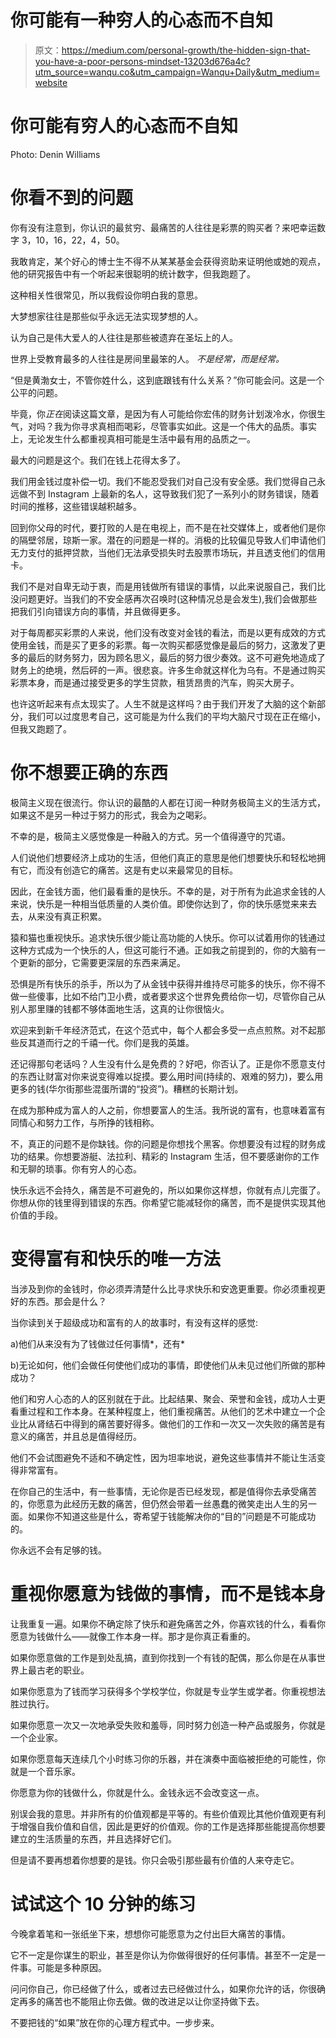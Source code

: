 # 你可能有一种穷人的心态而不自知

> 原文：<https://medium.com/personal-growth/the-hidden-sign-that-you-have-a-poor-persons-mindset-13203d676a4c?utm_source=wanqu.co&utm_campaign=Wanqu+Daily&utm_medium=website>

# 你可能有穷人的心态而不自知



Photo: Denin Williams



# 你看不到的问题

你有没有注意到，你认识的最贫穷、最痛苦的人往往是彩票的购买者？来吧幸运数字 3，10，16，22，4，50。

我敢肯定，某个好心的博士生不得不从某某基金会获得资助来证明他或她的观点，他的研究报告中有一个听起来很聪明的统计数字，但我跑题了。

这种相关性很常见，所以我假设你明白我的意思。

大梦想家往往是那些似乎永远无法实现梦想的人。

认为自己是伟大爱人的人往往是那些被遗弃在圣坛上的人。

世界上受教育最多的人往往是房间里最笨的人。 *不是经常，而是经常。*

“但是黄渤女士，不管你姓什么，这到底跟钱有什么关系？”你可能会问。这是一个公平的问题。

毕竟，你*正在*阅读这篇文章，是因为有人可能给你宏伟的财务计划泼冷水，你很生气，对吗？我为你寻求真相而喝彩，尽管事实如此。这是一个伟大的品质。事实上，无论发生什么都重视真相可能是生活中最有用的品质之一。

最大的问题是这个。我们在钱上花得太多了。

我们用金钱过度补偿一切。我们不能忍受我们对自己没有安全感。我们觉得自己永远做不到 Instagram 上最新的名人，这导致我们犯了一系列小的财务错误，随着时间的推移，这些错误越积越多。

回到你父母的时代，要打败的人是在电视上，而不是在社交媒体上，或者他们是你的隔壁邻居，琼斯一家。潜在的问题是一样的。消极的比较偏见导致人们申请他们无力支付的抵押贷款，当他们无法承受损失时去股票市场玩，并且透支他们的信用卡。

我们不是对自卑无动于衷，而是用钱做所有错误的事情，以此来说服自己，我们比没问题更好。当我们的不安全感再次召唤时(这种情况总是会发生),我们会做那些把我们引向错误方向的事情，并且做得更多。

对于每周都买彩票的人来说，他们没有改变对金钱的看法，而是以更有成效的方式使用金钱，而是买了更多的彩票。每一次购买都感觉像是最后的努力，这激发了更多的最后的财务努力，因为顾名思义，最后的努力很少奏效。这不可避免地造成了财务上的绝境，然后砰的一声。很悲哀。许多生命就这样化为乌有。不是通过购买彩票本身，而是通过接受更多的学生贷款，租赁昂贵的汽车，购买大房子。

也许这听起来有点太现实了。人生不就是这样吗？由于我们开发了大脑的这个新部分，我们可以过度思考自己，这可能是为什么我们的平均大脑尺寸现在正在缩小，但我又跑题了。

# 你不想要正确的东西

极简主义现在很流行。你认识的最酷的人都在订阅一种财务极简主义的生活方式，如果这不是另一种过于努力的形式，我会为之喝彩。

不幸的是，极简主义感觉像是一种融入的方式。另一个值得遵守的咒语。

人们说他们想要经济上成功的生活，但他们真正的意思是他们想要快乐和轻松地拥有它，而没有创造它的痛苦。这是有史以来最常见的目标。

因此，在金钱方面，他们最看重的是快乐。不幸的是，对于所有为此追求金钱的人来说，快乐是一种相当低质量的人类价值。即使你达到了，你的快乐感觉来来去去，从来没有真正积累。

猿和猫也重视快乐。追求快乐很少能让高功能的人快乐。你可以试着用你的钱通过这种方式成为一个快乐的人，但这可能行不通。正如我之前提到的，你的大脑有一个更新的部分，它需要更深层的东西来满足。

恐惧是所有快乐的杀手，所以为了从金钱中获得并维持尽可能多的快乐，你不得不做一些傻事，比如不给门卫小费，或者要求这个世界免费给你一切，尽管你自己从别人那里赚的钱都不够体面地生活，这真的让你很恼火。

欢迎来到新千年经济范式，在这个范式中，每个人都会多受一点点煎熬。对不起那些反其道而行之的千禧一代。你们是我的英雄。

还记得那句老话吗？人生没有什么是免费的？好吧，你否认了。正是你不愿意支付的东西让财富对你来说变得难以捉摸。要么用时间(持续的、艰难的努力)，要么用更多的钱(华尔街那些混蛋所谓的“投资”)。糟糕的长期计划。

在成为那种成为富人的人之前，你想要富人的生活。我所说的富有，也意味着富有同情心和努力工作，与所挣的钱相称。

不，真正的问题不是你缺钱。你的问题是你想找个黑客。你想要没有过程的财务成功的结果。你想要游艇、法拉利、精彩的 Instagram 生活，但不要感谢你的工作和无聊的琐事。你有穷人的心态。

快乐永远不会持久，痛苦是不可避免的，所以如果你这样想，你就有点儿完蛋了。你想从你的钱里得到错误的东西。你希望它能减轻你的痛苦，而不是提供实现其他价值的手段。

# 变得富有和快乐的唯一方法

当涉及到你的金钱时，你必须弄清楚什么比寻求快乐和安逸更重要。你必须重视更好的东西。那会是什么？

当你读到关于超级成功和富有的人的故事时，有没有这样的感觉:

a)他们从来没有为了钱做过任何事情*，还有*

b)无论如何，他们会做任何使他们成功的事情，即使他们从未见过他们所做的那种成功？

他们和穷人心态的人的区别就在于此。比起结果、聚会、荣誉和金钱，成功人士更看重过程和工作本身。在某种程度上，他们重视痛苦。从他们的艺术中建立一个企业比从肾结石中得到的痛苦要好得多。做他们的工作和一次又一次失败的痛苦是有意义的痛苦，并且总是值得经历。

他们不会试图避免不适和不确定性，因为坦率地说，避免这些事情并不能让生活变得非常富有。

在你自己的生活中，有一些事情，无论你是否已经发现，都是值得你去承受痛苦的，你愿意为此经历无数的痛苦，但仍然会带着一丝愚蠢的微笑走出人生的另一面。如果你不知道这些是什么，寄希望于钱能解决你的“目的”问题是不可能成功的。

你永远不会有足够的钱。

# 重视你愿意为钱做的事情，而不是钱本身

让我重复一遍。如果你不确定除了快乐和避免痛苦之外，你喜欢钱的什么，看看你愿意为钱做什么——就像工作本身一样。那才是你真正看重的。

如果你愿意做的工作是到处乱搞，直到你找到一个有钱的配偶，那么你是在从事世界上最古老的职业。

如果你愿意为了钱而学习获得多个学校学位，你就是专业学生或学者。你重视想法胜过执行。

如果你愿意一次又一次地承受失败和羞辱，同时努力创造一种产品或服务，你就是一个企业家。

如果你愿意每天连续几个小时练习你的乐器，并在演奏中面临被拒绝的可能性，你就是一个音乐家。

你愿意为你的钱做什么，你就是什么。金钱永远不会改变这一点。

别误会我的意思。并非所有的价值观都是平等的。有些价值观比其他价值观更有利于增强自我价值和自信，因此是更好的价值观。你的工作是选择那些能提高你想要建立的生活质量的东西，并且选择好它们。

但是请不要再想着你想要的是钱。你只会吸引那些最有价值的人来夺走它。

# 试试这个 10 分钟的练习

今晚拿着笔和一张纸坐下来，想想你可能愿意为之付出巨大痛苦的事情。

它不一定是你谋生的职业，甚至是你认为你做得很好的任何事情。甚至不一定是一件事。可能是多种原因。

问问你自己，你已经做了什么，或者过去已经做过什么，如果你允许的话，你很确定再多的痛苦也不能阻止你去做。做的改进足以让你坚持做下去。

不要把钱的“如果”放在你的心理方程式中。一步步来。